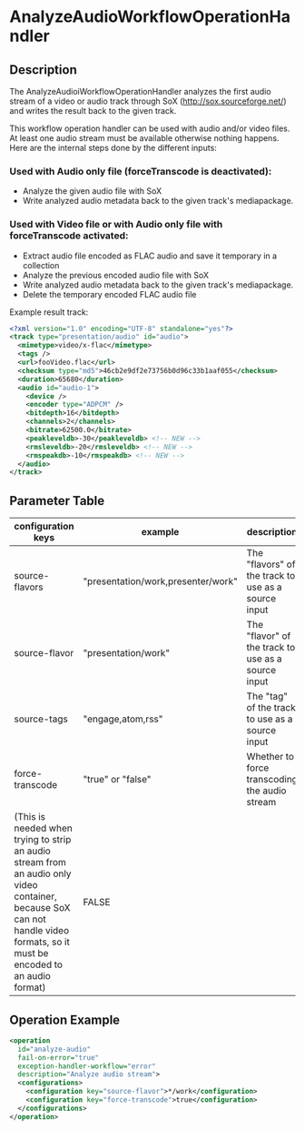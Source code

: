 # AnalyzeAudioWorkflowOperationHandler

## Description
The AnalyzeAudioiWorkflowOperationHandler analyzes the first audio stream of a video or audio track through SoX
(http://sox.sourceforge.net/) and writes the result back to the given track.

This workflow operation handler can be used with audio and/or video files. At least one audio stream must be available
otherwise nothing happens. Here are the internal steps done by the different inputs:

### Used with Audio only file (forceTranscode is deactivated):
* Analyze the given audio file with SoX
* Write analyzed audio metadata back to the given track's mediapackage.

### Used with Video file or with Audio only file with forceTranscode activated:
* Extract audio file encoded as FLAC audio and save it temporary in a collection
* Analyze the previous encoded audio file with SoX
* Write analyzed audio metadata back to the given track's mediapackage.
* Delete the temporary encoded FLAC audio file

Example result track:

```xml
<?xml version="1.0" encoding="UTF-8" standalone="yes"?>
<track type="presentation/audio" id="audio">
  <mimetype>video/x-flac</mimetype>
  <tags />
  <url>fooVideo.flac</url>
  <checksum type="md5">46cb2e9df2e73756b0d96c33b1aaf055</checksum>
  <duration>65680</duration>
  <audio id="audio-1">
    <device />
    <encoder type="ADPCM" />
    <bitdepth>16</bitdepth>
    <channels>2</channels>
    <bitrate>62500.0</bitrate>
    <peakleveldb>-30</peakleveldb> <!-- NEW -->
    <rmsleveldb>-20</rmsleveldb> <!-- NEW -->
    <rmspeakdb>-10</rmspeakdb> <!-- NEW -->
  </audio>
</track>
```

## Parameter Table


|configuration keys|example                           |description|default value|
|------------------|----------------------------------|-----------|-------------|
|source-flavors    |"presentation/work,presenter/work"|The "flavors" of the track to use as a source input|EMPTY|
|source-flavor     |"presentation/work"               |The "flavor" of the track to use as a source input|EMPTY|
|source-tags       |"engage,atom,rss"                 |The "tag" of the track to use as a source input|EMPTY|
|force-transcode   |"true" or "false"                 |Whether to force transcoding the audio stream
(This is needed when trying to strip an audio stream from an audio only video container, because SoX can not handle video formats, so it must be encoded to an audio format)|FALSE|


## Operation Example

```xml
<operation
  id="analyze-audio"
  fail-on-error="true"
  exception-handler-workflow="error"
  description="Analyze audio stream">
  <configurations>
    <configuration key="source-flavor">*/work</configuration>
    <configuration key="force-transcode">true</configuration>
  </configurations>
</operation>
```
